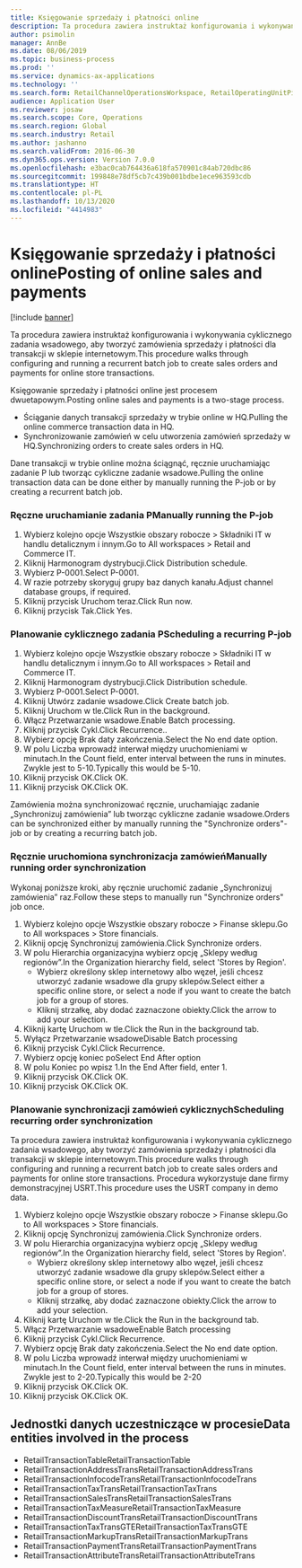 ```yaml
---
title: Księgowanie sprzedaży i płatności online
description: Ta procedura zawiera instruktaż konfigurowania i wykonywania cyklicznego zadania wsadowego, aby tworzyć zamówienia sprzedaży i płatności dla transakcji w sklepie internetowym.
author: psimolin
manager: AnnBe
ms.date: 08/06/2019
ms.topic: business-process
ms.prod: ''
ms.service: dynamics-ax-applications
ms.technology: ''
ms.search.form: RetailChannelOperationsWorkspace, RetailOperatingUnitPicker, SysRecurrence
audience: Application User
ms.reviewer: josaw
ms.search.scope: Core, Operations
ms.search.region: Global
ms.search.industry: Retail
ms.author: jashanno
ms.search.validFrom: 2016-06-30
ms.dyn365.ops.version: Version 7.0.0
ms.openlocfilehash: e3bac0cab764436a618fa570901c84ab720dbc86
ms.sourcegitcommit: 199848e78df5cb7c439b001bdbe1ece963593cdb
ms.translationtype: HT
ms.contentlocale: pl-PL
ms.lasthandoff: 10/13/2020
ms.locfileid: "4414983"
---
```

# <a name="posting-of-online-sales-and-payments"></a><span data-ttu-id="60990-103">Księgowanie sprzedaży i płatności online</span><span class="sxs-lookup"><span data-stu-id="60990-103">Posting of online sales and payments</span></span>

[!include [banner](../includes/banner.md)]

<span data-ttu-id="60990-104">Ta procedura zawiera instruktaż konfigurowania i wykonywania cyklicznego zadania wsadowego, aby tworzyć zamówienia sprzedaży i płatności dla transakcji w sklepie internetowym.</span><span class="sxs-lookup"><span data-stu-id="60990-104">This procedure walks through configuring and running a recurrent batch job to create sales orders and payments for online store transactions.</span></span>

<span data-ttu-id="60990-105">Księgowanie sprzedaży i płatności online jest procesem dwuetapowym.</span><span class="sxs-lookup"><span data-stu-id="60990-105">Posting online sales and payments is a two-stage process.</span></span>

- <span data-ttu-id="60990-106">Ściąganie danych transakcji sprzedaży w trybie online w HQ.</span><span class="sxs-lookup"><span data-stu-id="60990-106">Pulling the online commerce transaction data in HQ.</span></span>
- <span data-ttu-id="60990-107">Synchronizowanie zamówień w celu utworzenia zamówień sprzedaży w HQ.</span><span class="sxs-lookup"><span data-stu-id="60990-107">Synchronizing orders to create sales orders in HQ.</span></span>

<span data-ttu-id="60990-108">Dane transakcji w trybie online można ściągnąć, ręcznie uruchamiając zadanie P lub tworząc cykliczne zadanie wsadowe.</span><span class="sxs-lookup"><span data-stu-id="60990-108">Pulling the online transaction data can be done either by manually running the P-job or by creating a recurrent batch job.</span></span>

### <a name="manually-running-the-p-job"></a><span data-ttu-id="60990-109">Ręczne uruchamianie zadania P</span><span class="sxs-lookup"><span data-stu-id="60990-109">Manually running the P-job</span></span>

1. <span data-ttu-id="60990-110">Wybierz kolejno opcje Wszystkie obszary robocze > Składniki IT w handlu detalicznym i innym.</span><span class="sxs-lookup"><span data-stu-id="60990-110">Go to All workspaces > Retail and Commerce IT.</span></span>
2. <span data-ttu-id="60990-111">Kliknij Harmonogram dystrybucji.</span><span class="sxs-lookup"><span data-stu-id="60990-111">Click Distribution schedule.</span></span>
3. <span data-ttu-id="60990-112">Wybierz P-0001.</span><span class="sxs-lookup"><span data-stu-id="60990-112">Select P-0001.</span></span>
4. <span data-ttu-id="60990-113">W razie potrzeby skoryguj grupy baz danych kanału.</span><span class="sxs-lookup"><span data-stu-id="60990-113">Adjust channel database groups, if required.</span></span>
5. <span data-ttu-id="60990-114">Kliknij przycisk Uruchom teraz.</span><span class="sxs-lookup"><span data-stu-id="60990-114">Click Run now.</span></span>
6. <span data-ttu-id="60990-115">Kliknij przycisk Tak.</span><span class="sxs-lookup"><span data-stu-id="60990-115">Click Yes.</span></span>

### <a name="scheduling-a-recurring-p-job"></a><span data-ttu-id="60990-116">Planowanie cyklicznego zadania P</span><span class="sxs-lookup"><span data-stu-id="60990-116">Scheduling a recurring P-job</span></span>

1. <span data-ttu-id="60990-117">Wybierz kolejno opcje Wszystkie obszary robocze > Składniki IT w handlu detalicznym i innym.</span><span class="sxs-lookup"><span data-stu-id="60990-117">Go to All workspaces > Retail and Commerce IT.</span></span>
2. <span data-ttu-id="60990-118">Kliknij Harmonogram dystrybucji.</span><span class="sxs-lookup"><span data-stu-id="60990-118">Click Distribution schedule.</span></span>
3. <span data-ttu-id="60990-119">Wybierz P-0001.</span><span class="sxs-lookup"><span data-stu-id="60990-119">Select P-0001.</span></span>
4. <span data-ttu-id="60990-120">Kliknij Utwórz zadanie wsadowe.</span><span class="sxs-lookup"><span data-stu-id="60990-120">Click Create batch job.</span></span>
5. <span data-ttu-id="60990-121">Kliknij Uruchom w tle.</span><span class="sxs-lookup"><span data-stu-id="60990-121">Click Run in the background.</span></span>
5. <span data-ttu-id="60990-122">Włącz Przetwarzanie wsadowe.</span><span class="sxs-lookup"><span data-stu-id="60990-122">Enable Batch processing.</span></span>
6. <span data-ttu-id="60990-123">Kliknij przycisk Cykl.</span><span class="sxs-lookup"><span data-stu-id="60990-123">Click Recurrence..</span></span>
7. <span data-ttu-id="60990-124">Wybierz opcję Brak daty zakończenia.</span><span class="sxs-lookup"><span data-stu-id="60990-124">Select the No end date option.</span></span>
8. <span data-ttu-id="60990-125">W polu Liczba wprowadź interwał między uruchomieniami w minutach.</span><span class="sxs-lookup"><span data-stu-id="60990-125">In the Count field, enter interval between the runs in minutes.</span></span> <span data-ttu-id="60990-126">Zwykle jest to 5-10.</span><span class="sxs-lookup"><span data-stu-id="60990-126">Typically this would be 5-10.</span></span>
9. <span data-ttu-id="60990-127">Kliknij przycisk OK.</span><span class="sxs-lookup"><span data-stu-id="60990-127">Click OK.</span></span>
10. <span data-ttu-id="60990-128">Kliknij przycisk OK.</span><span class="sxs-lookup"><span data-stu-id="60990-128">Click OK.</span></span>

<span data-ttu-id="60990-129">Zamówienia można synchronizować ręcznie, uruchamiając zadanie „Synchronizuj zamówienia” lub tworząc cykliczne zadanie wsadowe.</span><span class="sxs-lookup"><span data-stu-id="60990-129">Orders can be synchronized either by manually running the "Synchronize orders"-job or by creating a recurring batch job.</span></span>

### <a name="manually-running-order-synchronization"></a><span data-ttu-id="60990-130">Ręcznie uruchomiona synchronizacja zamówień</span><span class="sxs-lookup"><span data-stu-id="60990-130">Manually running order synchronization</span></span> 

<span data-ttu-id="60990-131">Wykonaj poniższe kroki, aby ręcznie uruchomić zadanie „Synchronizuj zamówienia” raz.</span><span class="sxs-lookup"><span data-stu-id="60990-131">Follow these steps to manually run "Synchronize orders" job once.</span></span>

1. <span data-ttu-id="60990-132">Wybierz kolejno opcje Wszystkie obszary robocze > Finanse sklepu.</span><span class="sxs-lookup"><span data-stu-id="60990-132">Go to All workspaces > Store financials.</span></span>
2. <span data-ttu-id="60990-133">Kliknij opcję Synchronizuj zamówienia.</span><span class="sxs-lookup"><span data-stu-id="60990-133">Click Synchronize orders.</span></span>
3. <span data-ttu-id="60990-134">W polu Hierarchia organizacyjna wybierz opcję „Sklepy według regionów”.</span><span class="sxs-lookup"><span data-stu-id="60990-134">In the Organization hierarchy field, select 'Stores by Region'.</span></span>
    * <span data-ttu-id="60990-135">Wybierz określony sklep internetowy albo węzeł, jeśli chcesz utworzyć zadanie wsadowe dla grupy sklepów.</span><span class="sxs-lookup"><span data-stu-id="60990-135">Select either a specific online store, or select a node if you want to create the batch job for a group of stores.</span></span>  
    * <span data-ttu-id="60990-136">Kliknij strzałkę, aby dodać zaznaczone obiekty.</span><span class="sxs-lookup"><span data-stu-id="60990-136">Click the arrow to add your selection.</span></span>  
4. <span data-ttu-id="60990-137">Kliknij kartę Uruchom w tle.</span><span class="sxs-lookup"><span data-stu-id="60990-137">Click the Run in the background tab.</span></span>
5. <span data-ttu-id="60990-138">Wyłącz Przetwarzanie wsadowe</span><span class="sxs-lookup"><span data-stu-id="60990-138">Disable Batch processing</span></span>
6. <span data-ttu-id="60990-139">Kliknij przycisk Cykl.</span><span class="sxs-lookup"><span data-stu-id="60990-139">Click Recurrence.</span></span>
7. <span data-ttu-id="60990-140">Wybierz opcję koniec po</span><span class="sxs-lookup"><span data-stu-id="60990-140">Select End After option</span></span>
8. <span data-ttu-id="60990-141">W polu Koniec po wpisz 1.</span><span class="sxs-lookup"><span data-stu-id="60990-141">In the End After field, enter 1.</span></span>
9. <span data-ttu-id="60990-142">Kliknij przycisk OK.</span><span class="sxs-lookup"><span data-stu-id="60990-142">Click OK.</span></span>
10. <span data-ttu-id="60990-143">Kliknij przycisk OK.</span><span class="sxs-lookup"><span data-stu-id="60990-143">Click OK.</span></span>

### <a name="scheduling-recurring-order-synchronization"></a><span data-ttu-id="60990-144">Planowanie synchronizacji zamówień cyklicznych</span><span class="sxs-lookup"><span data-stu-id="60990-144">Scheduling recurring order synchronization</span></span>

<span data-ttu-id="60990-145">Ta procedura zawiera instruktaż konfigurowania i wykonywania cyklicznego zadania wsadowego, aby tworzyć zamówienia sprzedaży i płatności dla transakcji w sklepie internetowym.</span><span class="sxs-lookup"><span data-stu-id="60990-145">This procedure walks through configuring and running a recurrent batch job to create sales orders and payments for online store transactions.</span></span> <span data-ttu-id="60990-146">Procedura wykorzystuje dane firmy demonstracyjnej USRT.</span><span class="sxs-lookup"><span data-stu-id="60990-146">This procedure uses the USRT company in demo data.</span></span>

1. <span data-ttu-id="60990-147">Wybierz kolejno opcje Wszystkie obszary robocze > Finanse sklepu.</span><span class="sxs-lookup"><span data-stu-id="60990-147">Go to All workspaces > Store financials.</span></span>
2. <span data-ttu-id="60990-148">Kliknij opcję Synchronizuj zamówienia.</span><span class="sxs-lookup"><span data-stu-id="60990-148">Click Synchronize orders.</span></span>
3. <span data-ttu-id="60990-149">W polu Hierarchia organizacyjna wybierz opcję „Sklepy według regionów”.</span><span class="sxs-lookup"><span data-stu-id="60990-149">In the Organization hierarchy field, select 'Stores by Region'.</span></span>
    * <span data-ttu-id="60990-150">Wybierz określony sklep internetowy albo węzeł, jeśli chcesz utworzyć zadanie wsadowe dla grupy sklepów.</span><span class="sxs-lookup"><span data-stu-id="60990-150">Select either a specific online store, or select a node if you want to create the batch job for a group of stores.</span></span>  
    * <span data-ttu-id="60990-151">Kliknij strzałkę, aby dodać zaznaczone obiekty.</span><span class="sxs-lookup"><span data-stu-id="60990-151">Click the arrow to add your selection.</span></span>  
4. <span data-ttu-id="60990-152">Kliknij kartę Uruchom w tle.</span><span class="sxs-lookup"><span data-stu-id="60990-152">Click the Run in the background tab.</span></span>
5. <span data-ttu-id="60990-153">Włącz Przetwarzanie wsadowe</span><span class="sxs-lookup"><span data-stu-id="60990-153">Enable Batch processing</span></span>
6. <span data-ttu-id="60990-154">Kliknij przycisk Cykl.</span><span class="sxs-lookup"><span data-stu-id="60990-154">Click Recurrence.</span></span>
7. <span data-ttu-id="60990-155">Wybierz opcję Brak daty zakończenia.</span><span class="sxs-lookup"><span data-stu-id="60990-155">Select the No end date option.</span></span>
8. <span data-ttu-id="60990-156">W polu Liczba wprowadź interwał między uruchomieniami w minutach.</span><span class="sxs-lookup"><span data-stu-id="60990-156">In the Count field, enter interval between the runs in minutes.</span></span> <span data-ttu-id="60990-157">Zwykle jest to 2-20.</span><span class="sxs-lookup"><span data-stu-id="60990-157">Typically this would be 2-20</span></span>
9. <span data-ttu-id="60990-158">Kliknij przycisk OK.</span><span class="sxs-lookup"><span data-stu-id="60990-158">Click OK.</span></span>
10. <span data-ttu-id="60990-159">Kliknij przycisk OK.</span><span class="sxs-lookup"><span data-stu-id="60990-159">Click OK.</span></span>

## <a name="data-entities-involved-in-the-process"></a><span data-ttu-id="60990-160">Jednostki danych uczestniczące w procesie</span><span class="sxs-lookup"><span data-stu-id="60990-160">Data entities involved in the process</span></span>

- <span data-ttu-id="60990-161">RetailTransactionTable</span><span class="sxs-lookup"><span data-stu-id="60990-161">RetailTransactionTable</span></span>
- <span data-ttu-id="60990-162">RetailTransactionAddressTrans</span><span class="sxs-lookup"><span data-stu-id="60990-162">RetailTransactionAddressTrans</span></span>
- <span data-ttu-id="60990-163">RetailTransactionInfocodeTrans</span><span class="sxs-lookup"><span data-stu-id="60990-163">RetailTransactionInfocodeTrans</span></span>
- <span data-ttu-id="60990-164">RetailTransactionTaxTrans</span><span class="sxs-lookup"><span data-stu-id="60990-164">RetailTransactionTaxTrans</span></span>
- <span data-ttu-id="60990-165">RetailTransactionSalesTrans</span><span class="sxs-lookup"><span data-stu-id="60990-165">RetailTransactionSalesTrans</span></span>
- <span data-ttu-id="60990-166">RetailTransactionTaxMeasure</span><span class="sxs-lookup"><span data-stu-id="60990-166">RetailTransactionTaxMeasure</span></span>
- <span data-ttu-id="60990-167">RetailTransactionDiscountTrans</span><span class="sxs-lookup"><span data-stu-id="60990-167">RetailTransactionDiscountTrans</span></span>
- <span data-ttu-id="60990-168">RetailTransactionTaxTransGTE</span><span class="sxs-lookup"><span data-stu-id="60990-168">RetailTransactionTaxTransGTE</span></span>
- <span data-ttu-id="60990-169">RetailTransactionMarkupTrans</span><span class="sxs-lookup"><span data-stu-id="60990-169">RetailTransactionMarkupTrans</span></span>
- <span data-ttu-id="60990-170">RetailTransactionPaymentTrans</span><span class="sxs-lookup"><span data-stu-id="60990-170">RetailTransactionPaymentTrans</span></span>
- <span data-ttu-id="60990-171">RetailTransactionAttributeTrans</span><span class="sxs-lookup"><span data-stu-id="60990-171">RetailTransactionAttributeTrans</span></span>
